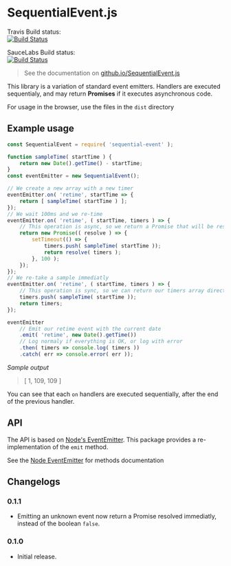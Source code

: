 # SequentialEvent.js

Travis Build status:  
[![Build Status](https://travis-ci.org/GerkinDev/SequentialEvent.js.svg?branch=master)](https://travis-ci.org/GerkinDev/SequentialEvent.js)

SauceLabs Build status:  
[![Build Status](https://saucelabs.com/browser-matrix/Gerkin.svg)](https://saucelabs.com/beta/builds/2e38b38d6406476aa21af409341fcae5)

> See the documentation on [github.io/SequentialEvent.js](https://nihilivin.github.io/SequentialEvent.js/)

This library is a variation of standard event emitters. Handlers are executed sequentialy, and may return **Promises** if it executes asynchronous code.

For usage in the browser, use the files in the `dist` directory

## Example usage

```javascript
const SequentialEvent = require( 'sequential-event' );

function sampleTime( startTime ) {
	return new Date().getTime() - startTime;
}
const eventEmitter = new SequentialEvent();

// We create a new array with a new timer
eventEmitter.on( 'retime', startTime => {
	return [ sampleTime( startTime ) ];
});
// We wait 100ms and we re-time
eventEmitter.on( 'retime', ( startTime, timers ) => {
	// This operation is async, so we return a Promise that will be resolved with the timers array
	return new Promise(( resolve ) => {
		setTimeout(() => {
			timers.push( sampleTime( startTime ));
			return resolve( timers );
		}, 100 );
	});
});
// We re-take a sample immediatly
eventEmitter.on( 'retime', ( startTime, timers ) => {
	// This operation is sync, so we can return our timers array directly
	timers.push( sampleTime( startTime ));
	return timers;
});

eventEmitter
	// Emit our retime event with the current date
	.emit( 'retime', new Date().getTime())
	// Log normaly if everything is OK, or log with error
	.then( timers => console.log( timers ))
	.catch( err => console.error( err ));
```

*Sample output*

> [ 1, 109, 109 ]

You can see that each `on` handlers are executed sequentially, after the end of the previous handler.

## API

The API is based on [Node's EventEmitter](https://nodejs.org/api/events.html). This package provides a re-implementation of the `emit` method.

See the [Node EventEmitter](https://nodejs.org/api/events.html) for methods documentation

## Changelogs

### 0.1.1

* Emitting an unknown event now return a Promise resolved immediatly, instead of the boolean `false`.

### 0.1.0

* Initial release.